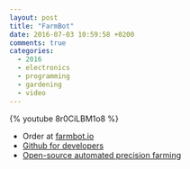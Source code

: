 ```yaml
---
layout: post
title: "FarmBot"
date: 2016-07-03 10:59:58 +0200
comments: true
categories:
  - 2016
  - electronics
  - programming
  - gardening
  - video
---
```

{% youtube 8r0CiLBM1o8 %}

* Order at [farmbot.io](https://farmbot.io/)
* [Github for developers](https://github.com/FarmBot)
* [Open-source automated precision farming][ted]

[ted]: https://www.youtube.com/watch?v=9CJt4MFn22M
